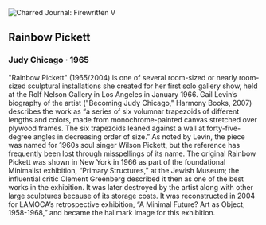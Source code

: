 <div class="artwork-of-the-day">
  <div class="container">
    <div class="img-wrapper">
      <img
        src="https://uploads3.wikiart.org/images/judy-chicago/rainbow-pickett-1965.jpg"
        alt="Charred Journal: Firewritten V" />
    </div>
    <div class="artwork-detail">
      <div class="artwork-origin"> 
        <h2 class="artwork-name">Rainbow Pickett</h2>
        <h3 class="artist">
          Judy Chicago
                    ·  1965
        </h3>
      </div>
      <p class="description">
        <span class="artwork-description-text ng-binding" ng-bind-html="viewModel.ArtworkOfTheDay.Description | unsafe">"Rainbow Pickett" (1965/2004) is one of several room-sized or nearly room-sized sculptural installations she created for her first solo gallery show, held at the Rolf Nelson Gallery in Los Angeles in January 1966. Gail Levin’s biography of the artist ("Becoming Judy Chicago," Harmony Books, 2007) describes the work as “a series of six volumnar trapezoids of different lengths and colors, made from monochrome-painted canvas stretched over plywood frames. The six trapezoids leaned against a wall at forty-five-degree angles in decreasing order of size.” As noted by Levin, the piece was named for 1960s soul singer Wilson Pickett, but the reference has frequently been lost through misspellings of its name. The original Rainbow Pickett was shown in New York in 1966 as part of the foundational Minimalist exhibition, “Primary Structures,” at the Jewish Museum; the influential critic Clement Greenberg described it then as one of the best works in the exhibition. It was later destroyed by the artist along with other large sculptures because of its storage costs. It was reconstructed in 2004 for LAMOCA’s retrospective exhibition, “A Minimal Future? Art as Object, 1958-1968,” and became the hallmark image for this exhibition.</span>
                        <div class="text-shadow-container" ng-show="showShadow" style=""></div>
      </p>
    </div>
  </div>

</div>
